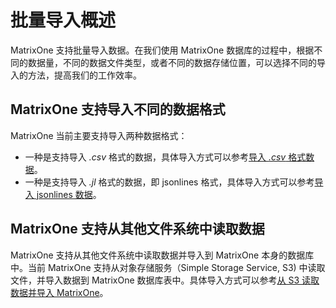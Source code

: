 # 批量导入概述

MatrixOne 支持批量导入数据。在我们使用 MatrixOne 数据库的过程中，根据不同的数据量，不同的数据文件类型，或者不同的数据存储位置，可以选择不同的导入的方法，提高我们的工作效率。

## MatrixOne 支持导入不同的数据格式

MatrixOne 当前主要支持导入两种数据格式：

- 一种是支持导入 *.csv* 格式的数据，具体导入方式可以参考[导入 *.csv* 格式数据](load-csv.md)。
- 一种是支持导入 *.jl* 格式的数据，即 jsonlines 格式，具体导入方式可以参考[导入 jsonlines 数据](load-jsonline.md)。

## MatrixOne 支持从其他文件系统中读取数据

MatrixOne 支持从其他文件系统中读取数据并导入到 MatrixOne 本身的数据库中。当前 MatrixOne 支持从对象存储服务（Simple Storage Service, S3) 中读取文件，并导入数据到 MatrixOne 数据库表中。具体导入方式可以参考[从 S3 读取数据并导入 MatrixOne](load-s3.md)。
